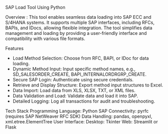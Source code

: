 SAP Load Tool Using Python

Overview : 
This tool enables seamless data loading into SAP ECC and S/4HANA systems. It supports multiple SAP interfaces, including RFCs, BAPIs, and IDocs, allowing flexible integration. The tool simplifies data management and loading by providing a user-friendly interface and compatibility with various file formats.

Features
- Load Method Selection: Choose from RFC, BAPI, or IDoc for data loading.
- Dynamic Method Input: Input specific method names, e.g., SD_SALESORDER_CREATE, BAPI_INTERNALORDRGRP_CREATE.
- Secure SAP Login: Authenticate using secure credentials.
- Retrieve and Display Structure: Export method input structures to Excel.
- Data Import: Load data from XLS, XLSX, TXT, or XML files.
- Data Validation and Load: Validate data and load it into SAP.
- Detailed Logging: Log all transactions for audit and troubleshooting.

Tech Stack
Programming Language: Python
SAP Connectivity: pyrfc (requires SAP NetWeaver RFC SDK)
Data Handling: pandas, openpyxl, xml.etree.ElementTree
User Interface:
Desktop: Tkinter
Web: Streamlit or Flask

